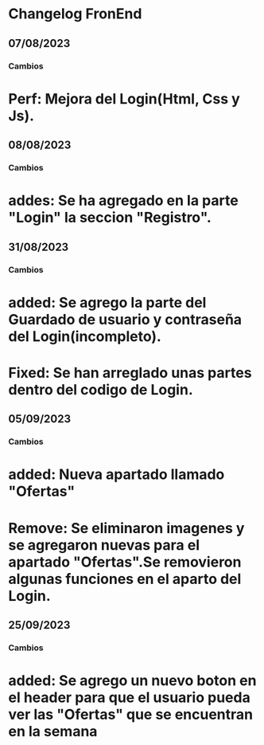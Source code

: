 # Changelog FronEnd

## 07/08/2023
### Cambios
# Perf: Mejora del Login(Html, Css y Js).

## 08/08/2023
### Cambios
# addes: Se ha agregado en la parte "Login" la seccion "Registro".

## 31/08/2023
### Cambios
# added: Se agrego la parte del Guardado de usuario y contraseña del Login(incompleto).
# Fixed: Se han arreglado unas partes dentro del codigo de Login.


## 05/09/2023
### Cambios
# added: Nueva apartado llamado "Ofertas" 
# Remove: Se eliminaron imagenes y se agregaron nuevas para el apartado "Ofertas".Se removieron algunas funciones en el aparto del Login.  

## 25/09/2023
### Cambios
# added: Se agrego un nuevo boton en el header para que el usuario pueda ver las "Ofertas" que se encuentran en la semana
#